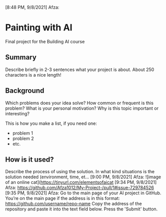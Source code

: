 [8:48 PM, 9/8/2021] Afza: <!-- This is the markdown template for the final project of the Building AI course, 
created by Reaktor Innovations and University of Helsinki. 
Copy the template, paste it to your GitHub README and edit! -->

# Painting with AI

Final project for the Building AI course

## Summary

Describe briefly in 2-3 sentences what your project is about. About 250 characters is a nice length! 


## Background

Which problems does your idea solve? How common or frequent is this problem? What is your personal motivation? Why is this topic important or interesting?

This is how you make a list, if you need one:
* problem 1
* problem 2
* etc.


## How is it used?

Describe the process of using the solution. In what kind situations is the solution needed (environment, time, et…
[9:00 PM, 9/8/2021] Afza: ![image of an online cat](https://tinyurl.com/elementsofaicat
[9:34 PM, 9/8/2021] Afza: https://github.com/Afza1012/My-Project-/pull/1#issue-729784526
[9:35 PM, 9/8/2021] Afza: Go to the main page of your AI project in GitHub. You’re on the main page if the address is in this format: https://github.com/username/repo-name
Copy the address of the repository and paste it into the text field below.
Press the 'Submit' button.
